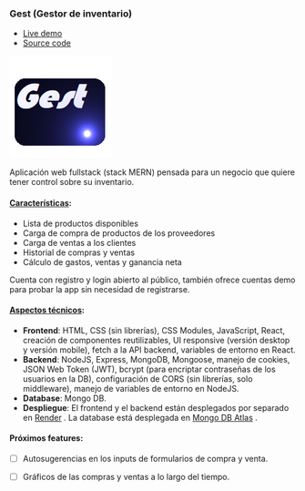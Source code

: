  ### Gest (Gestor de inventario)

- [Live demo](https://gest-rodrigo-quevedo.onrender.com/)
- [Source code](https://github.com/rodrigo-quevedo/Gest)

![Gest website icon](https://github.com/rodrigo-quevedo/Gest/blob/master/frontend/src/media/website_icon.png) 

Aplicación web fullstack (stack MERN) pensada para un negocio que quiere tener control sobre su inventario. 

#### <ins>Características</ins>: 
- Lista de productos disponibles
- Carga de compra de productos de los proveedores
- Carga de ventas a los clientes
- Historial de compras y ventas
- Cálculo de gastos, ventas y ganancia neta

Cuenta con registro y login abierto al público, también ofrece cuentas demo para probar la app sin necesidad de registrarse. 

#### <ins>Aspectos técnicos</ins>:
- **Frontend**: HTML, CSS (sin librerías), CSS Modules, JavaScript, React, creación de componentes reutilizables, UI responsive (versión desktop y versión mobile), fetch a la API backend, variables de entorno en React.
- **Backend**: NodeJS, Express, MongoDB, Mongoose, manejo de cookies, JSON Web Token (JWT), bcrypt (para encriptar contraseñas de los usuarios en la DB), configuración de CORS (sin librerías, solo middleware), manejo de variables de entorno en NodeJS.
- **Database**: Mongo DB.
- **Despliegue**: El frontend y el backend están desplegados por separado en [Render](https://render.com/) . La database está desplegada en [Mongo DB Atlas](https://www.mongodb.com/products/platform/atlas-database) .

#### Próximos features:
- [ ] Autosugerencias en los inputs de formularios de compra y venta.
- [ ] Gráficos de las compras y ventas a lo largo del tiempo.

